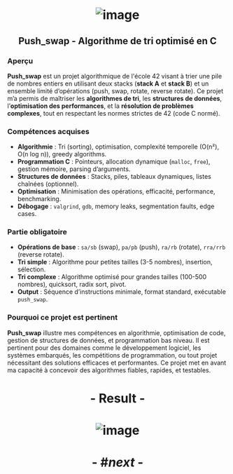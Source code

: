 # <p align="center"> ![image](https://github.com/ChrstphrChevalier/42Cursus/assets/146819291/e33c8da2-80a0-4267-939f-56686fdba212) </p>

## <p align="center"> Push_swap - Algorithme de tri optimisé en C </p>

### Aperçu
**Push_swap** est un projet algorithmique de l'école 42 visant à trier une pile de nombres entiers en utilisant deux stacks (**stack A** et **stack B**) et un ensemble limité d’opérations (push, swap, rotate, reverse rotate). Ce projet m’a permis de maîtriser les **algorithmes de tri**, les **structures de données**, l’**optimisation des performances**, et la **résolution de problèmes complexes**, tout en respectant les normes strictes de 42 (code C normé).

### Compétences acquises
- **Algorithmie** : Tri (sorting), optimisation, complexité temporelle (O(n²), O(n log n)), greedy algorithms.
- **Programmation C** : Pointeurs, allocation dynamique (`malloc`, `free`), gestion mémoire, parsing d’arguments.
- **Structures de données** : Stacks, piles, tableaux dynamiques, listes chaînées (optionnel).
- **Optimisation** : Minimisation des opérations, efficacité, performance, benchmarking.
- **Débogage** : `valgrind`, `gdb`, memory leaks, segmentation faults, edge cases.

### Partie obligatoire
- **Opérations de base** : `sa/sb` (swap), `pa/pb` (push), `ra/rb` (rotate), `rra/rrb` (reverse rotate).
- **Tri simple** : Algorithme pour petites tailles (3-5 nombres), insertion, sélection.
- **Tri complexe** : Algorithme optimisé pour grandes tailles (100-500 nombres), quicksort, radix sort, pivot.
- **Output** : Séquence d’instructions minimale, format standard, exécutable `push_swap`.

### Pourquoi ce projet est pertinent
**Push_swap** illustre mes compétences en algorithmie, optimisation de code, gestion de structures de données, et programmation bas niveau. Il est pertinent pour des domaines comme le développement logiciel, les systèmes embarqués, les compétitions de programmation, ou tout projet nécessitant des solutions efficaces et performantes. Ce projet met en avant ma capacité à concevoir des algorithmes fiables, rapides, et testables.

# <p align="center">    </p>

# <p align="center"> - Result - </p>

# <p align="center"> ![image](https://github.com/ChrstphrChevalier/42Cursus/assets/146819291/6e0c6ab2-97fb-4b22-86c6-5ece06c6acb0) </p>

# <p align="center"> - #*next* - </p>
